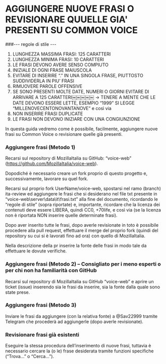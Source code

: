 # AGGIUNGERE NUOVE FRASI O REVISIONARE QUUELLE GIA' PRESENTI SU COMMON VOICE
 

###--- regole di stile --- 
 1. LUNGHEZZA MASSIMA FRASI: 125 CARATTERI 
 2. LUNGHEZZA MINIMA FRASI: 10 CARATTERI 
 3. LE FRASI DEVONO AVERE SENSO COMPIUTO 
 4. INIZIALE DI OGNI FRASE MAIUSCOLA 
 5. EVITARE DI INSERIRE “.” IN UNA SINGOLA FRASE, PIUTTOSTO SUDDIVIDERLA IN PIU’ FRASI 
 6. RIMUOVERE PAROLE OFFENSIVE 
 7. SE SONO PRESENTI MOLTE DATE, NUMERI O GIORNI EVITARE DI ARRIVARE A 125 CARATTERI￼￼￼￼￼ -> TENERE A MENTE CHE LE DATE DEVONO ESSERE LETTE, ESEMPIO “1999” SI LEGGE “MILLENOVECENTONOVANTANOVE” e così via 
 8. NON INSERIRE FRASI DUPLICATE 
 9. LE FRASI NON DEVONO INIZIARE CON UNA CONGIUNZIONE 

 

In questa guida vedremo come è possibile, facilmente, aggiungere nuove frasi su Common Voice o revisionare quelle già presenti. 

### Aggiungere frasi (Metodo 1) 

Recarsi sul repository di MozillaItalia su GitHub: “voice-web” (https://github.com/MozillaItalia/voice-web). 

Dopodiché è necessario creare un fork proprio di questo progetto e, successivamente, lavorare su quel fork. 

Recarsi sul proprio fork UserName/voice-web, spostarsi nel ramo (branch) ita-review ed aggiungere le frasi che si desiderano nel file txt presente in “voice-web\server\data\it\frasi.txt” alla fine del documento, ricordando le “regole di stile” (sopra riportate) e, importante, ricordare che la licenza dei contenuti deve essere LIBERA, quindi CC0, +70life, e così via (se la licenza non è riportata NON inserire quelle determinate frasi). 

Dopo aver inserito tutte le frasi, dopo averle revisionate in toto è possibile procedere alla pull request, effettuare il merge del proprio fork (quindi del repository su cui si è lavorati fino ad ora) con quello di MozillaItalia. 

Nella descrizione della pr inserire la fonte delle frasi in modo tale da effettuare le dovute verifiche. 

### Aggiungere frasi (Metodo 2) – Consigliato per i meno esperti o per chi non ha familiarità con GitHub 

Recarsi sul repository di MozillaItalia su GitHub “voice-web” e aprire un ticket (issue) inserendo sia le frasi da inserire, sia la fonte dalla quale sono state prese. 

### Aggiungere frasi (Metodo 3) 

Inviare le frasi da aggiungere (con la relativa fonte) a @Sav22999 tramite Telegram che procederà ad aggiungerle (dopo averle revisionate). 

### Revisionare frasi già esistenti 

Eseguire la stessa procedura dell’inserimento di nuove frasi, tuttavia è necessario cercare la (o le) frase desiderata tramite funzioni specifiche (“Trova...” o “Cerca...”).